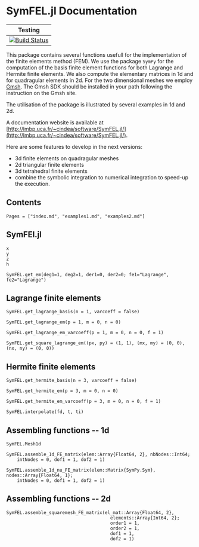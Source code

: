# SymFEL.jl Documentation



| Testing                                                                                                       |
|---------------------------------------------------------------------------------------------------------------|
| [![Build Status](https://travis-ci.org/ncindea/SymFEL.jl.svg?branch=master)](https://travis-ci.org/ncindea/SymFEL.jl) |


This package contains several functions usefull for the implementation of the finite elements method (FEM). We use the package `SymPy` for the computation of the basis finite element functions for both Lagrange and Hermite finite elements. We also compute the elementary matrices in 1d and for quadragular elements in 2d. 
For the two dimensional meshes we employ [Gmsh](https://gmsh.info/). The Gmsh SDK should be installed in your path following the instruction on the Gmsh site.

The utilisation of the package is illustrated by several examples in 1d and 2d.

A documentation website is available at [http://lmbp.uca.fr/~cindea/software/SymFEL.jl/](http://lmbp.uca.fr/~cindea/software/SymFEL.jl/).

Here are some features to develop in the next versions:
- 3d finite elements on quadragular meshes
- 2d triangular finite elements
- 3d tetrahedral finite elements
- combine the symbolic integration to numerical integration to speed-up the execution.

## Contents
```@contents
Pages = ["index.md", "examples1.md", "examples2.md"]
```

## SymFEl.jl

```@docs
x
y
z
h
```

```@docs
SymFEL.get_em(deg1=1, deg2=1, der1=0, der2=0; fe1="Lagrange", fe2="Lagrange")
```

## Lagrange finite elements

```@docs
SymFEL.get_lagrange_basis(n = 1, varcoeff = false)
```

```@docs
SymFEL.get_lagrange_em(p = 1, m = 0, n = 0)
```

```@docs
SymFEL.get_lagrange_em_varcoeff(p = 1, m = 0, n = 0, f = 1)
```

```@docs
SymFEL.get_square_lagrange_em((px, py) = (1, 1), (mx, my) = (0, 0), (nx, ny) = (0, 0))
```
    


## Hermite finite elements

```@docs
SymFEL.get_hermite_basis(n = 3, varcoeff = false)
```

```@docs
SymFEL.get_hermite_em(p = 3, m = 0, n = 0)
```

```@docs
SymFEL.get_hermite_em_varcoeff(p = 3, m = 0, n = 0, f = 1)
```

```@docs
SymFEL.interpolate(fd, t, ti)
```

## Assembling functions -- 1d

```@docs
SymFEL.Mesh1d
```

```@docs
SymFEL.assemble_1d_FE_matrix(elem::Array{Float64, 2}, nbNodes::Int64;
    intNodes = 0, dof1 = 1, dof2 = 1)
```

```@docs
SymFEL.assemble_1d_nu_FE_matrix(elem::Matrix{SymPy.Sym}, nodes::Array{Float64, 1};
    intNodes = 0, dof1 = 1, dof2 = 1)
```

## Assembling functions -- 2d

```@docs
SymFEL.assemble_squaremesh_FE_matrix(el_mat::Array{Float64, 2},
                                       elements::Array{Int64, 2};
                                       order1 = 1,
                                       order2 = 1,
                                       dof1 = 1,
                                       dof2 = 1)
```
